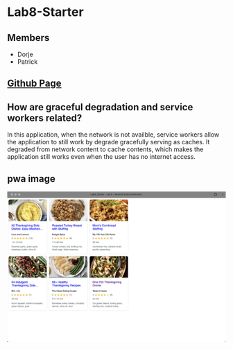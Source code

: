 # Lab8-Starter

## Members

-   Dorje
-   Patrick

## [Github Page](www.google.com)

## How are graceful degradation and service workers related?

In this application, when the network is not availble, service workers allow the application to still work by degrade gracefully serving as caches. It degraded from network content to cache contents, which makes the application still works even when the user has no internet access.

## pwa image

![screenshot](./pwa.png)
